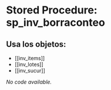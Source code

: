 # Stored Procedure: sp_inv_borraconteo

## Usa los objetos:
- [[inv_items]]
- [[inv_lotes]]
- [[inv_sucur]]

*No code available.*
